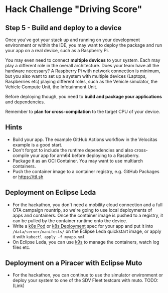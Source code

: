 # Hack Challenge "Driving Score"
## Step 5 - Build and deploy to a device

 Once you've got your stack up and running on your development environment or within the IDE, you may want to deploy the package and run your app on a real device, such as a Raspberry Pi.
 
 You may even need to connect **multiple devices** to your system. Each may play a different role in the overall architecture. Does your team have all the hardware necessary? A Raspberry Pi with network connection is minimum, but you also want to set up a system with multiple devices (Laptops, Raspberries etc) playing different roles, such as the Vehicle simulator, the Vehicle Compute Unit, the Infotainment Unit.
 
 Before deploying though, you need to **build and package your applications** and dependencies.
 
 Remember to **plan for cross-compilation** to the target CPU of your device.

## Hints

- Build your app. The example GitHub Actions workflow in the Velocitas example is a good start.
- Don't forgot to include the runtime dependencies and also cross-compile your app for arm64 before deploying to a Raspberry.
- Package it as an OCI Container. You may want to use multiarch containers.
- Push the container image to a container registry, e.g. GitHub Packages or https://ttl.sh

## Deployment on Eclipse Leda
- For the hackathon, you don't need a mobility cloud connection and a full OTA campaign rountrip, so we're going to use local deployments of apps and containers. Once the container image is pushed to a registry, it can be pulled by the container runtime onto the device.
- Write a [k8s Pod](https://kubernetes.io/docs/concepts/workloads/pods/) or [k8s Deployment](https://kubernetes.io/docs/concepts/workloads/controllers/deployment/) spec for your app and put it into `/data/server/manifests/` on the Eclipse Leda quickstart image, or apply it with `kubectl apply -f myapp.yml`
- On Eclipse Leda, you can use [k9s](https://k9scli.io/) to manage the containers, watch log files etc.


## Deployment on a Piracer with Eclipse Muto
- For the hackathon, you can continue to use the simulator environment or deploy your system to one of the SDV Fleet testcars with muto. TODO: (Link)

